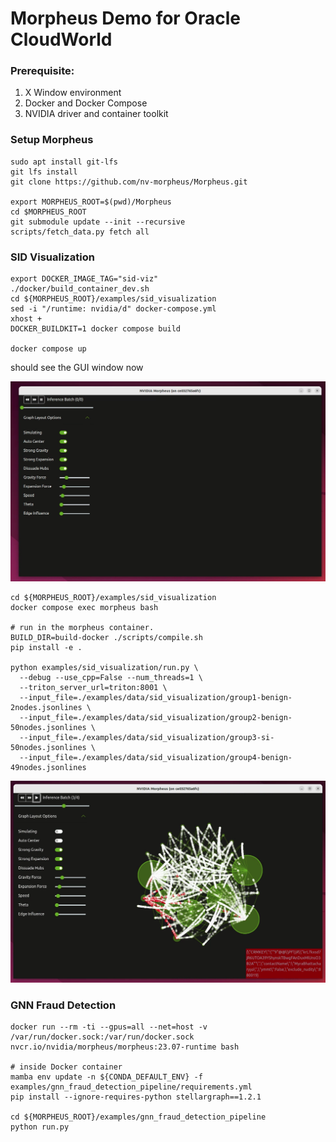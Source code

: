 # Morpheus Demo for Oracle CloudWorld

### Prerequisite:

1. X Window environment
1. Docker and Docker Compose
1. NVIDIA driver and container toolkit
   
### Setup Morpheus
```
sudo apt install git-lfs
git lfs install
git clone https://github.com/nv-morpheus/Morpheus.git

export MORPHEUS_ROOT=$(pwd)/Morpheus
cd $MORPHEUS_ROOT
git submodule update --init --recursive
scripts/fetch_data.py fetch all
```

### SID Visualization
```
export DOCKER_IMAGE_TAG="sid-viz"
./docker/build_container_dev.sh
cd ${MORPHEUS_ROOT}/examples/sid_visualization
sed -i "/runtime: nvidia/d" docker-compose.yml
xhost +
DOCKER_BUILDKIT=1 docker compose build 

docker compose up
```

should see the GUI window now

<img src="VisualSID1.png">

```
cd ${MORPHEUS_ROOT}/examples/sid_visualization
docker compose exec morpheus bash

# run in the morpheus container. 
BUILD_DIR=build-docker ./scripts/compile.sh
pip install -e .

python examples/sid_visualization/run.py \
  --debug --use_cpp=False --num_threads=1 \
  --triton_server_url=triton:8001 \
  --input_file=./examples/data/sid_visualization/group1-benign-2nodes.jsonlines \
  --input_file=./examples/data/sid_visualization/group2-benign-50nodes.jsonlines \
  --input_file=./examples/data/sid_visualization/group3-si-50nodes.jsonlines \
  --input_file=./examples/data/sid_visualization/group4-benign-49nodes.jsonlines
```
<img src="VisualSID2.png">

 ### GNN Fraud Detection

```
docker run --rm -ti --gpus=all --net=host -v /var/run/docker.sock:/var/run/docker.sock nvcr.io/nvidia/morpheus/morpheus:23.07-runtime bash

# inside Docker container
mamba env update -n ${CONDA_DEFAULT_ENV} -f examples/gnn_fraud_detection_pipeline/requirements.yml
pip install --ignore-requires-python stellargraph==1.2.1

cd ${MORPHEUS_ROOT}/examples/gnn_fraud_detection_pipeline
python run.py
```


